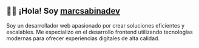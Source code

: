 ## 👨‍💻 ¡Hola! Soy [marcsabinadev](https://github.com/marcsabinadev)

Soy un desarrollador web apasionado por crear soluciones eficientes y escalables. 
Me especializo en el desarrollo frontend utilizando tecnologías modernas para ofrecer experiencias digitales de alta calidad.

